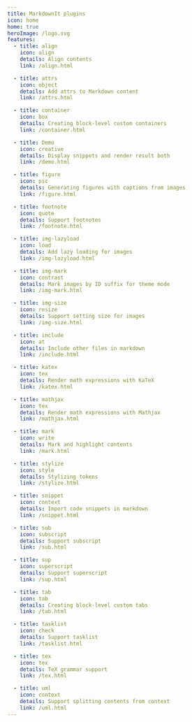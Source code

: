 ```yaml
---
title: MarkdownIt plugins
icon: home
home: true
heroImage: /logo.svg
features:
  - title: align
    icon: align
    details: Align contents
    link: /align.html

  - title: attrs
    icon: object
    details: Add attrs to Markdown content
    link: /attrs.html

  - title: container
    icon: box
    details: Creating block-level custom containers
    link: /container.html

  - title: Demo
    icon: creative
    details: Display snippets and render result both
    link: /demo.html

  - title: figure
    icon: pic
    details: Generating figures with captions from images
    link: /figure.html

  - title: footnote
    icon: quote
    details: Support footnotes
    link: /footnote.html

  - title: img-lazyload
    icon: load
    details: Add lazy loading for images
    link: /img-lazyload.html

  - title: img-mark
    icon: contrast
    details: Mark images by ID suffix for theme mode
    link: /img-mark.html

  - title: img-size
    icon: resize
    details: Support setting size for images
    link: /img-size.html

  - title: include
    icon: at
    details: Include other files in markdown
    link: /include.html

  - title: katex
    icon: tex
    details: Render math expressions with KaTeX
    link: /katex.html

  - title: mathjax
    icon: tex
    details: Render math expressions with Mathjax
    link: /mathjax.html

  - title: mark
    icon: write
    details: Mark and highlight contents
    link: /mark.html

  - title: stylize
    icon: style
    details: Stylizing tokens
    link: /stylize.html

  - title: snippet
    icon: context
    details: Import code snippets in markdown
    link: /snippet.html

  - title: sub
    icon: subscript
    details: Support subscript
    link: /sub.html

  - title: sup
    icon: superscript
    details: Support superscript
    link: /sup.html

  - title: tab
    icon: tab
    details: Creating block-level custom tabs
    link: /tab.html

  - title: tasklist
    icon: check
    details: Support tasklist
    link: /tasklist.html

  - title: tex
    icon: tex
    details: TeX grammar support
    link: /tex.html

  - title: uml
    icon: context
    details: Support splitting contents from context
    link: /uml.html
---
```

